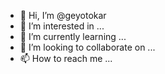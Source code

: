 - 👋 Hi, I’m @geyotokar
- 👀 I’m interested in ...
- 🌱 I’m currently learning ...
- 💞️ I’m looking to collaborate on ...
- 📫 How to reach me ...

<!---
geyotokar/geyotokar is a ✨ special ✨ repository because its `README.md` (this file) appears on your GitHub profile.
You can click the Preview link to take a look at your changes.
--->
